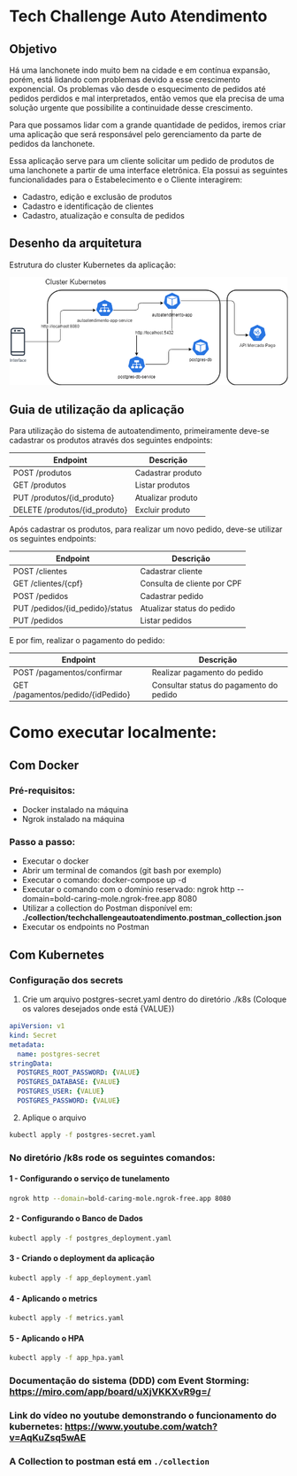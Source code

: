 # Tech Challenge Auto Atendimento

## Objetivo
Há uma lanchonete indo muito bem na cidade e em contínua expansão, porém, está lidando com problemas devido a esse crescimento exponencial. Os problemas vão desde o esquecimento de pedidos até pedidos perdidos e mal interpretados, então vemos que ela precisa de uma solução urgente que possibilite a continuidade desse crescimento.

Para que possamos lidar com a grande quantidade de pedidos, iremos criar uma aplicação que será responsável pelo gerenciamento da parte de pedidos da lanchonete.

Essa aplicação serve para um cliente solicitar um pedido de produtos de uma lanchonete a partir de uma interface eletrônica. Ela possui as seguintes funcionalidades para o Estabelecimento e o Cliente interagirem:
 - Cadastro, edição e exclusão de produtos
 - Cadastro e identificação de clientes
 - Cadastro, atualização e consulta de pedidos

## Desenho da arquitetura

Estrutura do cluster Kubernetes da aplicação:

![Desenho da Arquitetura](desenho_arquitetura_k8s.png)

## Guia de utilização da aplicação

Para utilização do sistema de autoatendimento, primeiramente deve-se cadastrar os produtos através dos seguintes endpoints:

| Endpoint                      | Descrição         |
|-------------------------------|-------------------|
| POST /produtos                | Cadastrar produto |
| GET /produtos                 | Listar produtos   |
| PUT /produtos/{id_produto}    | Atualizar produto |
| DELETE /produtos/{id_produto} | Excluir produto   |

Após cadastrar os produtos, para realizar um novo pedido, deve-se utilizar os seguintes endpoints: 

| Endpoint                        | Descrição                    |
|---------------------------------|------------------------------|
| POST /clientes                  | Cadastrar cliente            |
| GET /clientes/{cpf}             | Consulta de cliente por CPF  |
| POST /pedidos                   | Cadastrar pedido             |                             
| PUT /pedidos/{id_pedido}/status | Atualizar status do pedido   | 
| PUT /pedidos                    | Listar pedidos               |                                

E por fim, realizar o pagamento do pedido:

| Endpoint                          | Descrição                               |
|-----------------------------------|-----------------------------------------|
| POST /pagamentos/confirmar        | Realizar pagamento do pedido            |
| GET /pagamentos/pedido/{idPedido} | Consultar status do pagamento do pedido |

# Como executar localmente:

## Com Docker
### Pré-requisitos:
 - Docker instalado na máquina
 - Ngrok instalado na máquina
### Passo a passo:
 - Executar o docker
 - Abrir um terminal de comandos (git bash por exemplo)
 - Executar o comando: docker-compose up -d
 - Executar o comando com o domínio reservado: ngrok http --domain=bold-caring-mole.ngrok-free.app 8080
 - Utilizar a collection do Postman disponível em: **./collection/techchallengeautoatendimento.postman_collection.json**
 - Executar os endpoints no Postman
 
 ## Com Kubernetes
 ### Configuração dos secrets
 1. Crie um arquivo postgres-secret.yaml dentro do diretório ./k8s (Coloque os valores desejados onde está {VALUE})
```yaml
apiVersion: v1
kind: Secret
metadata:
  name: postgres-secret
stringData:
  POSTGRES_ROOT_PASSWORD: {VALUE}
  POSTGRES_DATABASE: {VALUE}
  POSTGRES_USER: {VALUE}
  POSTGRES_PASSWORD: {VALUE}
```
2. Aplique o arquivo
 ```bash
 kubectl apply -f postgres-secret.yaml
 ```
 ### No diretório /k8s rode os seguintes comandos:
 #### 1 - Configurando o serviço de tunelamento
  ```bash
 ngrok http --domain=bold-caring-mole.ngrok-free.app 8080
 ```
 #### 2 - Configurando o Banco de Dados
 ```bash
 kubectl apply -f postgres_deployment.yaml
 ```
 #### 3 - Criando o deployment da aplicação
 ```bash
 kubectl apply -f app_deployment.yaml
 ```
 #### 4 - Aplicando o metrics
 ```bash
 kubectl apply -f metrics.yaml
 ```
 #### 5 - Aplicando o HPA
 ```bash
 kubectl apply -f app_hpa.yaml
 ```
 ### Documentação do sistema (DDD) com Event Storming: https://miro.com/app/board/uXjVKKXvR9g=/
 ### Link do vídeo no youtube demonstrando o funcionamento do kubernetes: https://www.youtube.com/watch?v=AqKuZsq5wAE

 ### A Collection to postman está em ``./collection``